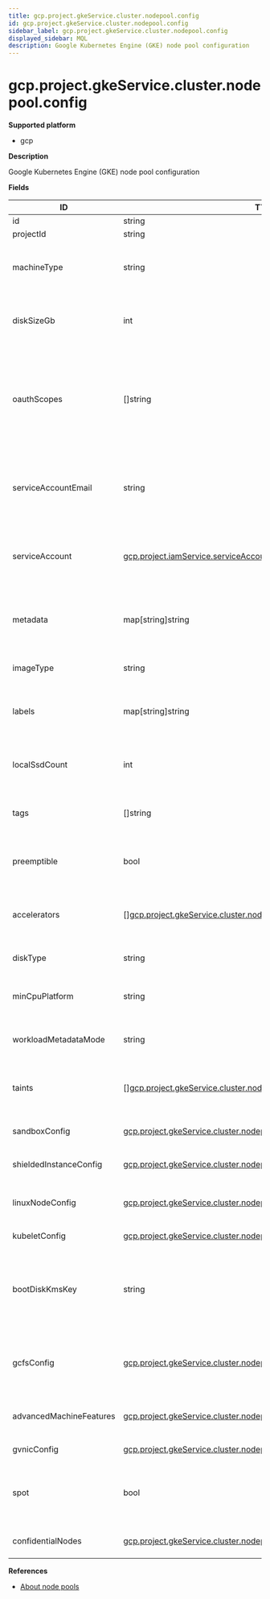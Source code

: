 ```yaml
---
title: gcp.project.gkeService.cluster.nodepool.config
id: gcp.project.gkeService.cluster.nodepool.config
sidebar_label: gcp.project.gkeService.cluster.nodepool.config
displayed_sidebar: MQL
description: Google Kubernetes Engine (GKE) node pool configuration
---
```


# gcp.project.gkeService.cluster.nodepool.config

**Supported platform**

- gcp

**Description**

Google Kubernetes Engine (GKE) node pool configuration

**Fields**

| ID                      | TYPE                                                                                                                                                | DESCRIPTION                                                                                                  |
| ----------------------- | --------------------------------------------------------------------------------------------------------------------------------------------------- | ------------------------------------------------------------------------------------------------------------ |
| id                      | string                                                                                                                                              | Internal ID                                                                                                  |
| projectId               | string                                                                                                                                              | Project ID                                                                                                   |
| machineType             | string                                                                                                                                              | The name of a Google Compute Engine machine type                                                             |
| diskSizeGb              | int                                                                                                                                                 | Size of the disk attached to each node, specified in GB                                                      |
| oauthScopes             | &#91;&#93;string                                                                                                                                    | The set of Google API scopes to be made available on all of the node VMs under the "default" service account |
| serviceAccountEmail     | string                                                                                                                                              | Email of the Google Cloud Platform Service Account to be used by the node VMs                                |
| serviceAccount          | [gcp.project.iamService.serviceAccount](gcp.project.iamservice.serviceaccount.md)                                                                   | Google Cloud Platform Service Account to be used by the node VMs                                             |
| metadata                | map[string]string                                                                                                                                   | The metadata key/value pairs assigned to instances in the cluster                                            |
| imageType               | string                                                                                                                                              | The image type to use for this node                                                                          |
| labels                  | map[string]string                                                                                                                                   | The map of Kubernetes labels to be applied to each node                                                      |
| localSsdCount           | int                                                                                                                                                 | The number of local SSD disks to be attached to the node                                                     |
| tags                    | &#91;&#93;string                                                                                                                                    | The list of instance tags applied to all nodes                                                               |
| preemptible             | bool                                                                                                                                                | Whether the nodes are created as preemptible VM instances.                                                   |
| accelerators            | &#91;&#93;[gcp.project.gkeService.cluster.nodepool.config.accelerator](gcp.project.gkeservice.cluster.nodepool.config.accelerator.md)               | A list of hardware accelerators to attach to each node                                                       |
| diskType                | string                                                                                                                                              | Type of the disk attached to each node                                                                       |
| minCpuPlatform          | string                                                                                                                                              | Minimum CPU platform to be used by this instance                                                             |
| workloadMetadataMode    | string                                                                                                                                              | The workload metadata mode for this node                                                                     |
| taints                  | &#91;&#93;[gcp.project.gkeService.cluster.nodepool.config.nodeTaint](gcp.project.gkeservice.cluster.nodepool.config.nodetaint.md)                   | List of Kubernetes taints to be applied to each node                                                         |
| sandboxConfig           | [gcp.project.gkeService.cluster.nodepool.config.sandboxConfig](gcp.project.gkeservice.cluster.nodepool.config.sandboxconfig.md)                     | Sandbox configuration for this node                                                                          |
| shieldedInstanceConfig  | [gcp.project.gkeService.cluster.nodepool.config.shieldedInstanceConfig](gcp.project.gkeservice.cluster.nodepool.config.shieldedinstanceconfig.md)   | Shielded instance configuration                                                                              |
| linuxNodeConfig         | [gcp.project.gkeService.cluster.nodepool.config.linuxNodeConfig](gcp.project.gkeservice.cluster.nodepool.config.linuxnodeconfig.md)                 | Parameters that can be configured on Linux nodes                                                             |
| kubeletConfig           | [gcp.project.gkeService.cluster.nodepool.config.kubeletConfig](gcp.project.gkeservice.cluster.nodepool.config.kubeletconfig.md)                     | Node kubelet configs                                                                                         |
| bootDiskKmsKey          | string                                                                                                                                              | The Customer Managed Encryption Key used to encrypt the boot disk attached to each node                      |
| gcfsConfig              | [gcp.project.gkeService.cluster.nodepool.config.gcfsConfig](gcp.project.gkeservice.cluster.nodepool.config.gcfsconfig.md)                           | Google Container File System (image streaming) configuration                                                 |
| advancedMachineFeatures | [gcp.project.gkeService.cluster.nodepool.config.advancedMachineFeatures](gcp.project.gkeservice.cluster.nodepool.config.advancedmachinefeatures.md) | Advanced features for the Compute Engine VM                                                                  |
| gvnicConfig             | [gcp.project.gkeService.cluster.nodepool.config.gvnicConfig](gcp.project.gkeservice.cluster.nodepool.config.gvnicconfig.md)                         | gVNIC configuration                                                                                          |
| spot                    | bool                                                                                                                                                | Whether Spot VM is enabled (a rebrand of the existing preemptible flag)                                      |
| confidentialNodes       | [gcp.project.gkeService.cluster.nodepool.config.confidentialNodes](gcp.project.gkeservice.cluster.nodepool.config.confidentialnodes.md)             | Confidential nodes configuration                                                                             |

**References**

- [About node pools](https://cloud.google.com/kubernetes-engine/docs/concepts/node-pools)
